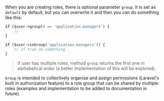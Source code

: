 When you are creating roles, there is optional parameter `group`. It is set as `default` by default, but you can overwrite it and then you can do something like this:

```php
if ($user->group() == 'application.managers') {
    //
}

if ($user->inGroup('application.managers')) {
    // if true do something
}
```

> If user has multiple roles, method `group` returns the first one in alphabetical order (a better implementation of this will be explored).

`Group` is intended to collectively organise and assign permissions (Laravel's built in authorization feature) to a role group that can be shared by multiple roles (examples and implementation to be added to documentation in future).
